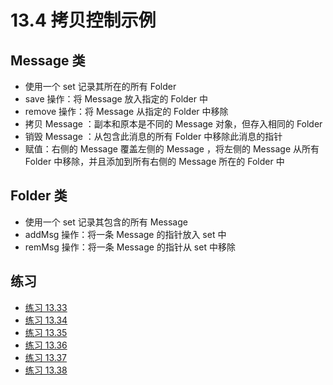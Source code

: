 # 13.4 拷贝控制示例

## Message 类

* 使用一个 set 记录其所在的所有 Folder
* save 操作：将 Message 放入指定的 Folder 中
* remove 操作：将 Message 从指定的 Folder 中移除
* 拷贝 Message ：副本和原本是不同的 Message 对象，但存入相同的 Folder
* 销毁 Message ：从包含此消息的所有 Folder 中移除此消息的指针
* 赋值：右侧的 Message 覆盖左侧的 Message ，将左侧的 Message 从所有 Folder 中移除，并且添加到所有右侧的 Message 所在的 Folder 中

## Folder 类

* 使用一个 set 记录其包含的所有 Message
* addMsg 操作：将一条 Message 的指针放入 set 中
* remMsg 操作：将一条 Message 的指针从 set 中移除

## 练习

* [练习 13.33](../src/quiz_13.33.md)
* [练习 13.34](../src/quiz_13.34.md)
* [练习 13.35](../src/quiz_13.35.md)
* [练习 13.36](../src/quiz_13.36.md)
* [练习 13.37](../src/quiz_13.37.md)
* [练习 13.38](../src/quiz_13.38.md)
